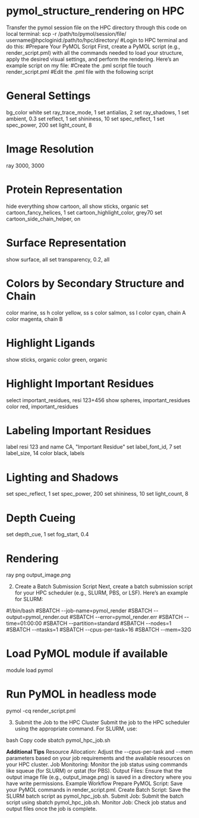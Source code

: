 # pymol_structure_rendering on HPC
Transfer the pymol session file on the HPC directory through this code on local terminal:
scp -r /path/to/pymol/session/file/ username@hpcloginid:/path/to/hpc/directory/
#Login to HPC terminal and do this:
#Prepare Your PyMOL Script
First, create a PyMOL script (e.g., render_script.pml) with all the commands needed to load your structure, apply the desired visual settings, and perform the rendering. Here’s an example script on my file:
#Create the .pml script file
touch render_script.pml
#Edit the .pml file with the following script
# General Settings
bg_color white
set ray_trace_mode, 1
set antialias, 2
set ray_shadows, 1
set ambient, 0.3
set reflect, 1
set shininess, 10
set spec_reflect, 1
set spec_power, 200
set light_count, 8

# Image Resolution
ray 3000, 3000

# Protein Representation
hide everything
show cartoon, all
show sticks, organic
set cartoon_fancy_helices, 1
set cartoon_highlight_color, grey70
set cartoon_side_chain_helper, on

# Surface Representation
show surface, all
set transparency, 0.2, all

# Colors by Secondary Structure and Chain
color marine, ss h
color yellow, ss s
color salmon, ss l
color cyan, chain A
color magenta, chain B

# Highlight Ligands
show sticks, organic
color green, organic

# Highlight Important Residues
select important_residues, resi 123+456
show spheres, important_residues
color red, important_residues

# Labeling Important Residues
label resi 123 and name CA, "Important Residue"
set label_font_id, 7
set label_size, 14
color black, labels

# Lighting and Shadows
set spec_reflect, 1
set spec_power, 200
set shininess, 10
set light_count, 8

# Depth Cueing
set depth_cue, 1
set fog_start, 0.4

# Rendering
ray
png output_image.png

2. Create a Batch Submission Script
Next, create a batch submission script for your HPC scheduler (e.g., SLURM, PBS, or LSF). Here’s an example for SLURM:

#!/bin/bash
#SBATCH --job-name=pymol_render
#SBATCH --output=pymol_render.out
#SBATCH --error=pymol_render.err
#SBATCH --time=01:00:00
#SBATCH --partition=standard
#SBATCH --nodes=1
#SBATCH --ntasks=1
#SBATCH --cpus-per-task=16
#SBATCH --mem=32G

# Load PyMOL module if available
module load pymol

# Run PyMOL in headless mode
pymol -cq render_script.pml

3. Submit the Job to the HPC Cluster
Submit the job to the HPC scheduler using the appropriate command. For SLURM, use:

bash
Copy code
sbatch pymol_hpc_job.sh

**Additional Tips**
Resource Allocation: Adjust the --cpus-per-task and --mem parameters based on your job requirements and the available resources on your HPC cluster.
Job Monitoring: Monitor the job status using commands like squeue (for SLURM) or qstat (for PBS).
Output Files: Ensure that the output image file (e.g., output_image.png) is saved in a directory where you have write permissions.
Example Workflow
Prepare PyMOL Script: Save your PyMOL commands in render_script.pml.
Create Batch Script: Save the SLURM batch script as pymol_hpc_job.sh.
Submit Job: Submit the batch script using sbatch pymol_hpc_job.sh.
Monitor Job: Check job status and output files once the job is complete.
